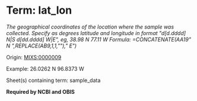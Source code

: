 # Term: lat_lon

*The geographical coordinates of the location where the sample was collected. Specify as degrees latitude and longitude in format "d[d.dddd] N|S d[dd.dddd] W|E", eg, 38.98 N 77.11 W
Formula: =CONCATENATE(AA19" N ",REPLACE(AB9,1,1,"")," E")*

Origin: [MIXS:0000009](https://w3id.org/mixs/0000009)

Example: 26.0262 N 96.8373 W

Sheet(s) containing term: sample_data

**Required by NCBI and OBIS**